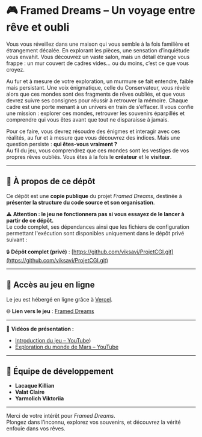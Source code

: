 # 🎮 Framed Dreams – Un voyage entre rêve et oubli

Vous vous réveillez dans une maison qui vous semble à la fois familière et étrangement décalée. En explorant les pièces, une sensation d’inquiétude vous envahit. Vous découvrez un vaste salon, mais un détail étrange vous frappe : un mur couvert de cadres vides… ou du moins, c’est ce que vous croyez.

Au fur et à mesure de votre exploration, un murmure se fait entendre, faible mais persistant. Une voix énigmatique, celle du Conservateur, vous révèle alors que ces mondes sont des fragments de rêves oubliés, et que vous devrez suivre ses consignes pour réussir à retrouver la mémoire. Chaque cadre est une porte menant à un univers en train de s’effacer. Il vous confie une mission : explorer ces mondes, retrouver les souvenirs éparpillés et comprendre qui vous êtes avant que tout ne disparaisse à jamais.

Pour ce faire, vous devrez résoudre des énigmes et interagir avec ces réalités, au fur et à mesure que vous découvrez des indices. Mais une question persiste : **qui êtes-vous vraiment ?**  
Au fil du jeu, vous comprendrez que ces mondes sont les vestiges de vos propres rêves oubliés. Vous êtes à la fois le **créateur** et le **visiteur**.

---

## 📁 À propos de ce dépôt

Ce dépôt est une **copie publique** du projet *Framed Dreams*, destinée à **présenter la structure du code source et son organisation**.

⚠️ **Attention : le jeu ne fonctionnera pas si vous essayez de le lancer à partir de ce dépôt.**  
Le code complet, ses dépendances ainsi que les fichiers de configuration permettant l'exécution sont disponibles uniquement dans le dépôt privé suivant :

🔒 **Dépôt complet (privé)** : [https://github.com/viksavi/ProjetCGI.git](https://github.com/viksavi/ProjetCGI.git)

---

## 🚀 Accès au jeu en ligne

Le jeu est hébergé en ligne grâce à [Vercel](https://vercel.com/).

🌐 **Lien vers le jeu** : [Framed Dreams](https://framed-dreams.vercel.app/)

---

🎥 **Vidéos de présentation :**

- [Introduction du jeu – YouTube]([https://youtu.be/T_iRE9_BWqI?si=cQ5JhVmCV1Ke_CW-))  
- [Exploration du monde de Mars – YouTube]([https://www.youtube.com/watch?v=LIEN_MARS](https://youtu.be/VSMor1WZANE?si=vTSE5bTb9WNwZnKp))

---

## 👥 Équipe de développement

- **Lacaque Killian**  
- **Valat Claire**  
- **Yarmolich Viktoriia**

---

Merci de votre intérêt pour *Framed Dreams*.  
Plongez dans l’inconnu, explorez vos souvenirs, et découvrez la vérité enfouie dans vos rêves.
